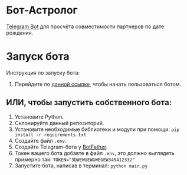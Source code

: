 # Бот-Астролог

[Telegram Bot](https://t.me/Astrologerrrrr_bot) для просчёта совместимости партнеров по дате рождения.

# Запуск бота
Инструкция по запуску бота:
  1. Перейдите по [данной ссылке](https://t.me/Astrologerrrrr_bot), чтобы начать пользоваться ботом.
  
  ## ИЛИ, чтобы запустить собственного бота:
   1. Установите Python.
   2. Склонируйте данный репозиторий.
   3. Установите необходимые библиотеки и модули при помощи: ```pip install -r requirements.txt```
   4. Создайте файл ```.env```.
   5. Создайте Telegram-бота у [BotFather](https://t.me/botfather).
   6. Токен вашего бота добавте в файл ```.env```, это должно выглядеть примерно так: ```TOKEN="3DWEWGEWGWEGEW345412332"```
   7. Запустите бота, написав в терминал: ```python main.py```
